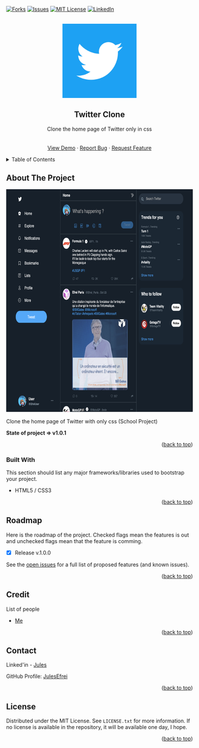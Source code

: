<div id="top"></div>

<!-- [![Contributors][contributors-shield]][contributors-url] -->
<!-- [![Stargazers][stars-shield]][stars-url] -->
[![Forks][forks-shield]][forks-url]
[![Issues][issues-shield]][issues-url]
[![MIT License][license-shield]][license-url]
[![LinkedIn][linkedin-shield]][linkedin-url]



<!-- PROJECT LOGO -->
<br />
<div align="center">
  
  <img src="./assets/img/GitHub/twitterLogo.jpeg" alt="Logo" width="200" height="200" />

  <h2 align="center">Twitter Clone</h2>

  <p align="center">
    Clone the home page of Twitter only in css
    <br />
    <!-- <a href="https://github.com/JulesEfrei/TwitterClone"><strong>Explore the docs</strong></a> -->
    <br />
    <br />
    <a href="https://julesefrei.github.io/TwitterClone/">View Demo</a>
    ·
    <a href="https://github.com/JulesEfrei/TwitterClone/issues">Report Bug</a>
    ·
    <a href="https://github.com/JulesEfrei/TwitterClone/pulls">Request Feature</a>
  </p>
</div>



<!-- TABLE OF CONTENTS -->
<details>
  <summary>Table of Contents</summary>
  <ol>
    <li>
      <a href="#about-the-project">About The Project</a>
      <ul>
        <li><a href="#built-with">Built With</a></li>
      </ul>
    </li>
    <li><a href="#roadmap">Roadmap / Features</a></li>
    <li><a href="#license">License</a></li>
    <li><a href="#contact">Contact</a></li>
    <li><a href="#credit">Credit</a></li>
  </ol>
</details>



<!-- ABOUT THE PROJECT -->
## About The Project

<img src="./assets/img/GitHub/twitterClone.png" alt="Logo" width="950" height="600" />

Clone the home page of Twitter with only css (School Project)


**State of project => v1.0.1**


<p align="right">(<a href="#top">back to top</a>)</p>



### Built With

This section should list any major frameworks/libraries used to bootstrap your project.

* HTML5 / CSS3

<p align="right">(<a href="#top">back to top</a>)</p>



<!-- ROADMAP -->
## Roadmap

Here is the roadmap of the project. Checked flags mean the features is out and unchecked flags mean that the feature is comming.

- [x] Release v.1.0.0

See the [open issues](https://github.com/JulesEfrei/TwitterClone/issues) for a full list of proposed features (and known issues).

<p align="right">(<a href="#top">back to top</a>)</p>




<!-- Credit -->
## Credit

List of people

* [Me](https://github.com/JulesEfrei)

<p align="right">(<a href="#top">back to top</a>)</p>



<!-- CONTACT -->
## Contact

Linked'in - [Jules](https://www.linkedin.com/in/jules-bruzeau/)

GitHub Profile: [JulesEfrei](https://github.com/JulesEfrei/)

<p align="right">(<a href="#top">back to top</a>)</p>



<!-- LICENSE -->
## License

Distributed under the MIT License. See `LICENSE.txt` for more information. If no license is available in the repository, it will be available one day, I hope.

<p align="right">(<a href="#top">back to top</a>)</p>






<!-- MARKDOWN LINKS & IMAGES -->
<!-- [contributors-shield]: https://img.shields.io/github/contributors/JulesEfrei/TwitterClone.svg?style=for-the-badge
[contributors-url]: https://github.com/JulesEfrei/TwitterClone/graphs/contributors -->
<!-- [stars-shield]: https://img.shields.io/github/stars/JulesEfrei/TwitterClone.svg?style=for-the-badge
[stars-url]: https://github.com/JulesEfrei/TwitterClone/stargazers -->
[forks-shield]: https://img.shields.io/github/forks/JulesEfrei/TwitterClone.svg?style=for-the-badge
[forks-url]: https://github.com/JulesEfrei/TwitterClone/network/members
[issues-shield]: https://img.shields.io/github/issues/JulesEfrei/TwitterClone.svg?style=for-the-badge
[issues-url]: https://github.com/JulesEfrei/TwitterClone/issues
[license-shield]: https://img.shields.io/github/license/JulesEfrei/TwitterClone.svg?style=for-the-badge
[license-url]: https://github.com/JulesEfrei/TwitterClone/blob/master/LICENSE.txt
[linkedin-shield]: https://img.shields.io/badge/-LinkedIn-black.svg?style=for-the-badge&logo=linkedin&colorB=555
[linkedin-url]: https://www.linkedin.com/in/jules-bruzeau/
[product-screenshot]: images/screenshot.png